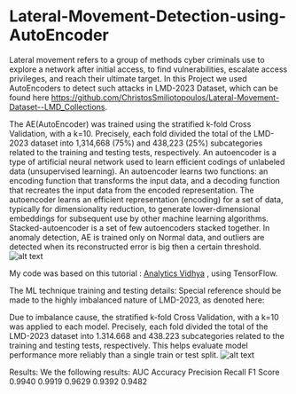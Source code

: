 # Lateral-Movement-Detection-using-AutoEncoder
Lateral movement refers to a group of methods cyber criminals use to explore a network after initial access, to find vulnerabilities, escalate access privileges, and reach their ultimate target.  In this Project we used AutoEncoders to detect such attacks in LMD-2023 Dataset, which can be found here https://github.com/ChristosSmiliotopoulos/Lateral-Movement-Dataset--LMD_Collections.

The AE(AutoEncoder) was trained using the stratified k-fold Cross Validation, with a k=10. Precisely, each fold divided the total of the LMD-2023 dataset into 1,314,668 (75%) and 438,223 (25%) subcategories related to the training and testing tests, respectively.
An autoencoder is a type of artificial neural network used to learn efficient codings of unlabeled data (unsupervised learning). An autoencoder learns two functions: an encoding function that transforms the input data, and a decoding function that recreates the input data from the encoded representation. The autoencoder learns an efficient representation (encoding) for a set of data, typically for dimensionality reduction, to generate lower-dimensional embeddings for subsequent use by other machine learning algorithms. Stacked-autoencoder is a set of few autoencoders stacked together. In anomaly detection, AE is trained only on Normal data, and outliers are detected when its reconstructed error is big then a certain threshold.
![alt text](http://url/to/img.png)



























My code was based on this tutorial : [Analytics Vidhya](https://www.analyticsvidhya.com/blog/2022/01/complete-guide-to-anomaly-detection-with-autoencoders-using-tensorflow/) , using TensorFlow.

The ML technique training and testing details: 
Special reference should be made to the highly imbalanced nature of LMD-2023, as denoted here: 



Due to imbalance cause, the stratified k-fold Cross Validation, with a k=10 was applied to each model. Precisely, each fold divided the total of the LMD-2023 dataset into 1.314.668 and 438.223 subcategories related to the training and testing tests, respectively. This helps evaluate model performance more reliably than a single train or test split.
![alt text](http://url/to/img.png)


Results:
We the following results:
AUC	Accuracy	Precision	Recall	F1 Score
0.9940
	0.9919	0.9629	0.9392
	0.9482



